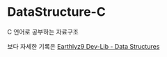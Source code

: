 # DataStructure-C

C 언어로 공부하는 자료구조

보다 자세한 기록은 [Earthlyz9 Dev-Lib - Data Structures](https://earthlyz9-dev.oopy.io/7816b7d2-c5f8-4364-8b05-01ef2174e344)